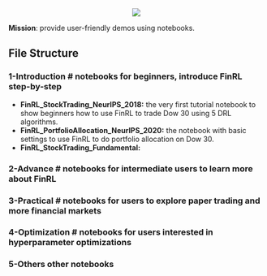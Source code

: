 <div align="center">
<img align="center" src=https://github.com/AI4Finance-Foundation/FinRL/blob/master/figs/FinRL_Tutorials.png>
</div>

**Mission**: provide user-friendly demos using notebooks. 

## File Structure

### **1-Introduction**		# notebooks for beginners, introduce FinRL step-by-step
+ **FinRL_StockTrading_NeurIPS_2018:** the very first tutorial notebook to show beginners how to use FinRL to trade Dow 30 using 5 DRL algorithms.
+ **FinRL_PortfolioAllocation_NeurIPS_2020:** the notebook with basic settings to use FinRL to do portfolio allocation on Dow 30.
+ **FinRL_StockTrading_Fundamental:**


### **2-Advance**  	# notebooks for intermediate users to learn more about FinRL
### **3-Practical**  	# notebooks for users to explore paper trading and more financial markets
### **4-Optimization** # notebooks for users interested in hyperparameter optimizations 
### **5-Others** other notebooks


